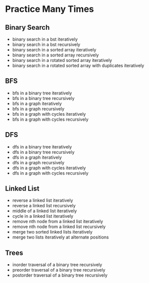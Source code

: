 # Practice Many Times

## Binary Search
- binary search in a bst iteratively
- binary search in a bst recursively
- binary search in a sorted array iteratively
- binary search in a sorted array recursively
- binary search in a rotated sorted array iteratively
- binary search in a rotated sorted array with duplicates iteratively

## BFS
- bfs in a binary tree iteratively
- bfs in a binary tree recursively
- bfs in a graph iteratively
- bfs in a graph recursively
- bfs in a graph with cycles iteratively
- bfs in a graph with cycles recursively

## DFS
- dfs in a binary tree iteratively
- dfs in a binary tree recursively
- dfs in a graph iteratively
- dfs in a graph recursively
- dfs in a graph with cycles iteratively
- dfs in a graph with cycles recursively

## Linked List
- reverse a linked list iteratively
- reverse a linked list recursively
- middle of a linked list iteratively
- cycle in a linked list iteratively
- remove nth node from a linked list iteratively
- remove nth node from a linked list recursively
- merge two sorted linked lists iteratively
- merge two lists iteratively at alternate positions

## Trees
- inorder traversal of a binary tree recursively
- preorder traversal of a binary tree recursively
- postorder traversal of a binary tree recursively
